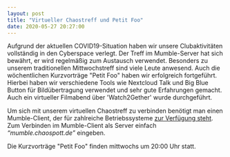 ```yaml
---
layout: post
title: "Virtueller Chaostreff und Petit Foo"
date: 2020-05-27 20:27:00
---
```

Aufgrund der aktuellen COVID19-Situation haben wir unsere Clubaktivitäten vollständig in den Cyberspace verlegt. Der Treff im Mumble-Server hat sich bewährt, er wird regelmäßig zum Austausch verwendet. Besonders zu unserem traditionellen Mittwochstreff sind viele Leute anwesend. Auch die wöchentlichen Kurzvorträge "Petit Foo" haben wir erfolgreich fortgeführt. Hierbei haben wir verschiedene Tools wie Nextcloud Talk und Big Blue Button für Bildübertragung verwendet und sehr gute Erfahrungen gemacht. Auch ein virtueller Filmabend über 'Watch2Gether' wurde durchgeführt.

Um sich mit unserem virtuellen Chaostreff zu verbinden benötigt man einen Mumble-Client, der für zahlreiche Betriebssysteme [zur Verfügung steht](https://www.mumble.info/downloads/). Zum Verbinden im Mumble-Client als Server einfach *“mumble.chaospott.de”* eingeben.

Die Kurzvorträge "Petit Foo" finden mittwochs um 20:00 Uhr statt.
